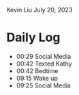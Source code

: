 Kevin Liu
July 20, 2023

# Daily Log
- 00:29 Social Media
- 00:42 Texted Kathy
- 00:42 Bedtime
- 09:15 Wake up
- 09:25 Social Media